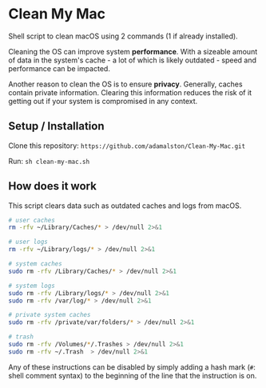 # Clean My Mac

Shell script to clean macOS using 2 commands (1 if already installed).

Cleaning the OS can improve system **performance**.  With a sizeable amount of data in the system's cache - a lot of which is likely outdated - speed and performance can be impacted.

Another reason to clean the OS is to ensure **privacy**. Generally, caches contain private information. Clearing this information reduces the risk of it getting out if your system is compromised in any context.

## Setup / Installation

Clone this repository: `https://github.com/adamalston/Clean-My-Mac.git`

Run: `sh clean-my-mac.sh`

## How does it work

This script clears data such as outdated caches and logs from macOS.

```bash
# user caches
rm -rfv ~/Library/Caches/* > /dev/null 2>&1

# user logs
rm -rfv ~/Library/logs/* > /dev/null 2>&1

# system caches
sudo rm -rfv /Library/Caches/* > /dev/null 2>&1

# system logs
sudo rm -rfv /Library/logs/* > /dev/null 2>&1
sudo rm -rfv /var/log/* > /dev/null 2>&1

# private system caches
sudo rm -rfv /private/var/folders/* > /dev/null 2>&1

# trash
sudo rm -rfv /Volumes/*/.Trashes > /dev/null 2>&1
sudo rm -rfv ~/.Trash  > /dev/null 2>&1
```

Any of these instructions can be disabled by simply adding a hash mark (`#`: shell comment syntax) to the beginning of the line that the instruction is on.
